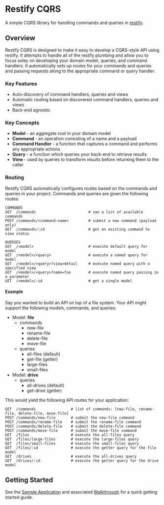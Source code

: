 # Restify CQRS

A simple CQRS library for handling commands and queries in [restify](http://mcavage.me/node-restify).

## Overview

Restify CQRS is designed to make it easy to develop a CQRS-style API using restify.
It attempts to handle all of the restify plumbing and allow you to focus soley on
developing your domain model, queries, and command handlers.  It automatically sets
up routes for your commands and queries and passing requests along to the appropriate
command or query handler.

### Key Features

* Auto-discovery of command handlers, queries and views
* Automatic routing based on discovered command handlers, queries and views
* Back-end agnostic

### Key Concepts

* **Model** - an aggregate root in your domain model
* **Command** - an operation consisting of a name and a payload
* **Command Handler** - a function that captures a command and performs any appropriate actions
* **Query** - a function which queries your back-end to retrieve results
* **View** - used by queries to transform results before returning them to the caller

### Routing

Restify CQRS automatically configures routes based on the commands and queries in your
project.  Commands and queries are given the following routes:

```
COMMANDS
GET  /commands                        # see a list of available commands
POST /commands/<command-name>         # submit a new command (payload only)
GET  /commands/:id                    # get an existing command to view status

QUERIES
GET  /<model>                         # execute default query for model
GET  /<model>/<query>                 # execute a named query for model
GET  /<model>/<query>?view=detail     # execute named query with a specified view
GET  /<model>/<query>?name=foo        # execute named query passing in a parameter
GET  /<model>/:id                     # get a single model
```

#### Example

Say you wanted to build an API on top of a file system.  Your API might support the
following models, commands, and queries:

* Model: **file**
    * commands
        * new-file
        * rename-file
        * delete-file
        * move-file
    * queries
        * all-files (default)
        * get-file (getter)
        * large-files
        * small-files
* Model: **drive**
    * queries
        * all-drives (default)
        * get-drive (getter)

This would yield the following API routes for your application:

```
GET  /commands                # list of commands: [new-file, rename-file, delete-file, move-file]
POST /commands/new-file       # submit the new-file command
POST /commands/rename-file    # submit the rename-file command
POST /commands/delete-file    # submit the delete-file command
POST /commands/move-file      # submit the move-file command
GET  /files                   # execute the all-files query
GET  /files/large-files       # execute the large-files query
GET  /files/small-files       # execute the small-files query
GET  /files/:id               # execute the getter query for the file model
GET  /drives                  # execute the all-drives query
GET  /drives/:id              # execute the getter query for the drive model
```

## Getting Started
See the [Sample Application](https://github.com/glenc/restify-cqrs-sample) and
associated [Walkthrough](wiki) for a quick getting started guide.

